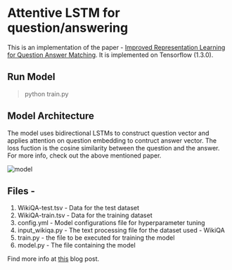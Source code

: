 # Attentive LSTM for question/answering

This is an implementation of the paper - [Improved Representation Learning for Question Answer Matching](http://www.aclweb.org/anthology/P16-1044).
It is implemented on Tensorflow (1.3.0).

## Run Model
> python train.py

## Model Architecture

The model uses bidirectional LSTMs to construct question vector and applies attention on question embedding to contruct answer vector. The loss fuction is the cosine similarity between the question and the answer. For more info, check out the above mentioned paper.

![model](https://github.com/divishdayal/Attentive_LSTM_question-answering/blob/master/model_pic.png "Model Architecture from paper")

## Files -
1. WikiQA-test.tsv - Data for the test dataset
2. WikiQA-train.tsv	- Data for the training dataset
3. config.yml	- Model configurations file for hyperparameter tuning
4. input_wikiqa.py - The text processing file for the dataset used - WikiQA
5. train.py - the file to be executed for training the model
6. model.py - The file containing the model		

Find more info at [this](https://divishd.wordpress.com/2017/10/25/bi-directional-lstm-with-attention-for-question-answering-nlp/) blog post.
